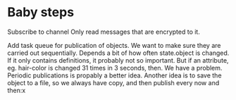 # Baby steps

Subscribe to channel
Only read messages that are encrypted to it.

Add task queue for publication of objects. We want to make sure they are carried out sequentially.
Depends a bit of how often state.object is changed. If it only contains definitions, it probably not so important.
But if an attribute, eg. hair-color is changed 31 times in 3 seconds, then.  We have a problem. Periodic publications is propably a better idea.
Another idea is to save the object to a file, so we always have copy, and then publish every now and then:x
